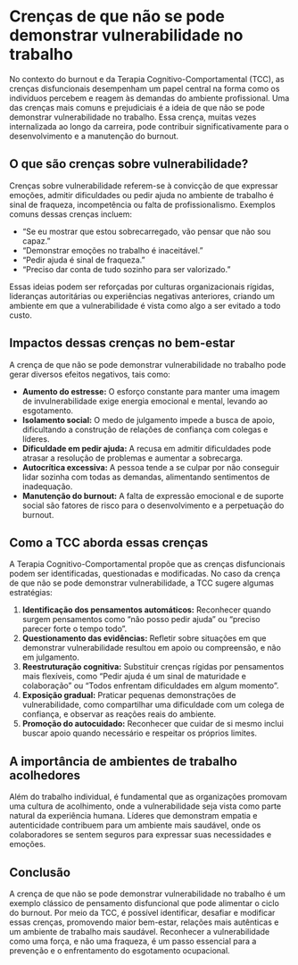 # Crenças de que não se pode demonstrar vulnerabilidade no trabalho

No contexto do burnout e da Terapia Cognitivo-Comportamental (TCC), as crenças disfuncionais desempenham um papel central na forma como os indivíduos percebem e reagem às demandas do ambiente profissional. Uma das crenças mais comuns e prejudiciais é a ideia de que não se pode demonstrar vulnerabilidade no trabalho. Essa crença, muitas vezes internalizada ao longo da carreira, pode contribuir significativamente para o desenvolvimento e a manutenção do burnout.

## O que são crenças sobre vulnerabilidade?

Crenças sobre vulnerabilidade referem-se à convicção de que expressar emoções, admitir dificuldades ou pedir ajuda no ambiente de trabalho é sinal de fraqueza, incompetência ou falta de profissionalismo. Exemplos comuns dessas crenças incluem:

- “Se eu mostrar que estou sobrecarregado, vão pensar que não sou capaz.”
- “Demonstrar emoções no trabalho é inaceitável.”
- “Pedir ajuda é sinal de fraqueza.”
- “Preciso dar conta de tudo sozinho para ser valorizado.”

Essas ideias podem ser reforçadas por culturas organizacionais rígidas, lideranças autoritárias ou experiências negativas anteriores, criando um ambiente em que a vulnerabilidade é vista como algo a ser evitado a todo custo.

## Impactos dessas crenças no bem-estar

A crença de que não se pode demonstrar vulnerabilidade no trabalho pode gerar diversos efeitos negativos, tais como:

- **Aumento do estresse:** O esforço constante para manter uma imagem de invulnerabilidade exige energia emocional e mental, levando ao esgotamento.
- **Isolamento social:** O medo de julgamento impede a busca de apoio, dificultando a construção de relações de confiança com colegas e líderes.
- **Dificuldade em pedir ajuda:** A recusa em admitir dificuldades pode atrasar a resolução de problemas e aumentar a sobrecarga.
- **Autocrítica excessiva:** A pessoa tende a se culpar por não conseguir lidar sozinha com todas as demandas, alimentando sentimentos de inadequação.
- **Manutenção do burnout:** A falta de expressão emocional e de suporte social são fatores de risco para o desenvolvimento e a perpetuação do burnout.

## Como a TCC aborda essas crenças

A Terapia Cognitivo-Comportamental propõe que as crenças disfuncionais podem ser identificadas, questionadas e modificadas. No caso da crença de que não se pode demonstrar vulnerabilidade, a TCC sugere algumas estratégias:

1. **Identificação dos pensamentos automáticos:** Reconhecer quando surgem pensamentos como “não posso pedir ajuda” ou “preciso parecer forte o tempo todo”.
2. **Questionamento das evidências:** Refletir sobre situações em que demonstrar vulnerabilidade resultou em apoio ou compreensão, e não em julgamento.
3. **Reestruturação cognitiva:** Substituir crenças rígidas por pensamentos mais flexíveis, como “Pedir ajuda é um sinal de maturidade e colaboração” ou “Todos enfrentam dificuldades em algum momento”.
4. **Exposição gradual:** Praticar pequenas demonstrações de vulnerabilidade, como compartilhar uma dificuldade com um colega de confiança, e observar as reações reais do ambiente.
5. **Promoção do autocuidado:** Reconhecer que cuidar de si mesmo inclui buscar apoio quando necessário e respeitar os próprios limites.

## A importância de ambientes de trabalho acolhedores

Além do trabalho individual, é fundamental que as organizações promovam uma cultura de acolhimento, onde a vulnerabilidade seja vista como parte natural da experiência humana. Líderes que demonstram empatia e autenticidade contribuem para um ambiente mais saudável, onde os colaboradores se sentem seguros para expressar suas necessidades e emoções.

## Conclusão

A crença de que não se pode demonstrar vulnerabilidade no trabalho é um exemplo clássico de pensamento disfuncional que pode alimentar o ciclo do burnout. Por meio da TCC, é possível identificar, desafiar e modificar essas crenças, promovendo maior bem-estar, relações mais autênticas e um ambiente de trabalho mais saudável. Reconhecer a vulnerabilidade como uma força, e não uma fraqueza, é um passo essencial para a prevenção e o enfrentamento do esgotamento ocupacional.